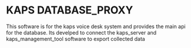 # KAPS DATABASE_PROXY

This software is for the kaps voice desk system and provides the main api for the database.
Its develped to connect the kaps_server and kaps_management_tool software to export collected data
